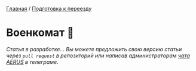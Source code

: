 [Главная](/Guide/) / [Подготовка к переезду](/Guide/docs/moving/index.html)

# Военкомат 🔄
_Статья в разработке... Вы можете предложить свою версию статьи через `pull request` в репозиторий или написав администраторам [чата AERUS](https://t.me/joinchat/WSSkMJkV8ft2DMOx) в телеграме_.
